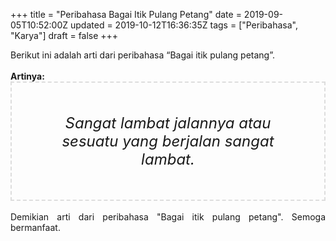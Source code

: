 +++
title = "Peribahasa Bagai Itik Pulang Petang"
date = 2019-09-05T10:52:00Z
updated = 2019-10-12T16:36:35Z
tags = ["Peribahasa", "Karya"]
draft = false
+++

<div dir="ltr" style="text-align: left;" trbidi="on"><div style="text-align: justify;">Berikut ini adalah arti dari peribahasa “Bagai itik pulang petang”.</div><br /><div style="text-align: justify;"><b>Artinya:</b></div><div style="border: 2px dashed #ddd; font-size: 24px; height: auto; margin: 0 auto; padding: 50px; text-align: center; width: auto;"><i>Sangat lambat jalannya atau sesuatu yang berjalan sangat lambat.</i></div><div style="text-align: justify;"><br /></div><div style="text-align: justify;">Demikian arti dari peribahasa "Bagai itik pulang petang". Semoga bermanfaat.</div></div>
